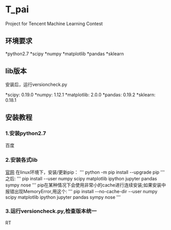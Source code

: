 # T_pai

Project for Tencent Machine Learning Contest


## 环境要求
*python2.7
*scipy
*numpy
*matplotlib
*pandas
*sklearn

## lib版本
安装后，运行versioncheck.py

*scipy: 0.19.0
*numpy: 1.12.1
*matplotlib: 2.0.0
*pandas: 0.19.2
*sklearn: 0.18.1

## 安装教程

### 1.安装python2.7
百度

### 2.安装各式lib
[官网](https://www.scipy.org/install.html)
在linux环境下，安装/更新pip：
'''
python -m pip install --upgrade pip
'''
之后:
'''
pip install --user numpy scipy matplotlib ipython jupyter pandas sympy nose
'''
pip在某种情况下会使用非常小的cache进行连续安装;如果安装中报错出现MemoryError,用这个:
'''
pip install --no-cache-dir --user numpy scipy matplotlib ipython jupyter pandas sympy nose
'''

### 3.运行versioncheck.py,检查版本统一
RT
